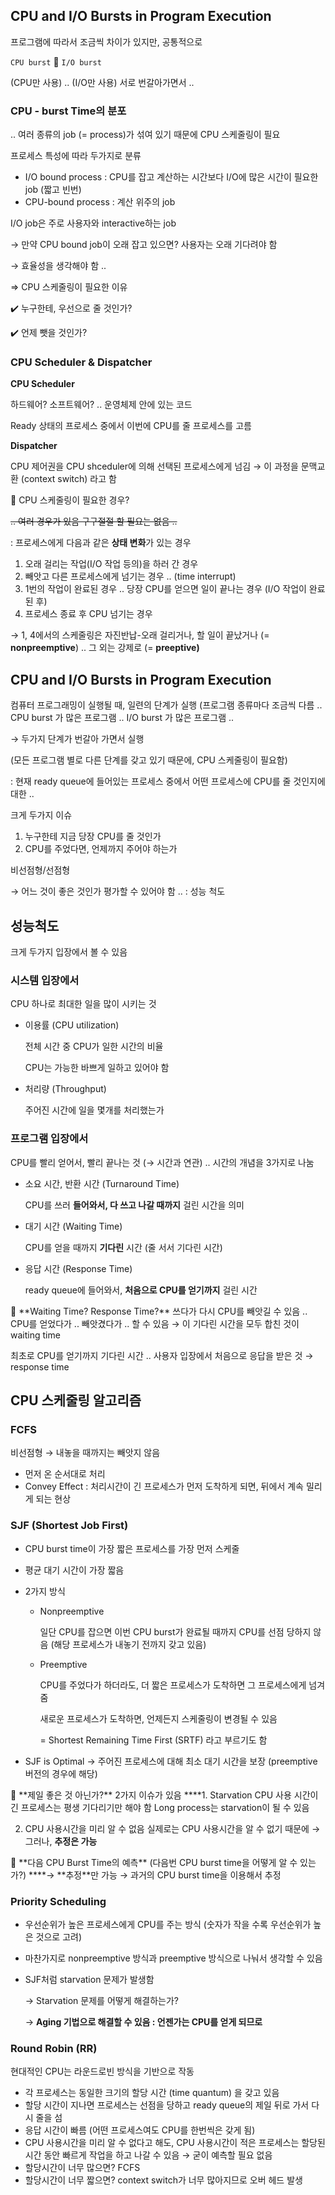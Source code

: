 ## CPU and I/O Bursts in Program Execution

프로그램에 따라서 조금씩 차이가 있지만, 공통적으로 

`CPU burst` 🔁 `I/O burst`

(CPU만 사용) .. (I/O만 사용) 서로 번갈아가면서 .. 

### CPU - burst Time의 분포
.. 여러 종류의 job (= process)가 섞여 있기 때문에 CPU 스케줄링이 필요

프로세스 특성에 따라 두가지로 분류

- I/O bound process : CPU를 잡고 계산하는 시간보다 I/O에 많은 시간이 필요한 job (짧고 빈번)
- CPU-bound process : 계산 위주의 job

I/O job은 주로 사용자와 interactive하는 job 

→ 만약 CPU bound job이 오래 잡고 있으면? 사용자는 오래 기다려야 함 

→ 효율성을 생각해야 함 ..

⇒ CPU 스케줄링이 필요한 이유 

✔️ 누구한테, 우선으로 줄 것인가?

✔️ 언제 뺏을 것인가?

### CPU Scheduler & Dispatcher

**CPU Scheduler**

하드웨어? 소프트웨어? .. 운영체제 안에 있는 코드 

Ready 상태의 프로세스 중에서 이번에 CPU를 줄 프로세스를 고름 

**Dispatcher**

CPU 제어권을 CPU shceduler에 의해 선택된 프로세스에게 넘김 → 이 과정을 문맥교환 (context switch) 라고 함 

🤔 CPU 스케줄링이 필요한 경우? 

~~.. 여러 경우가 있음 구구절절 할 필요는 없음 ..~~ 

: 프로세스에게 다음과 같은 **상태 변화**가 있는 경우

1. 오래 걸리는 작업(I/O 작업 등의)을 하러 간 경우 
2. 빼앗고 다른 프로세스에게 넘기는 경우 .. (time interrupt)
3. 1번의 작업이 완료된 경우 .. 당장 CPU를 얻으면 일이 끝나는 경우 (I/O 작업이 완료된 후)
4. 프로세스 종료 후 CPU 넘기는 경우 

→ 1, 4에서의 스케줄링은 자진반납-오래 걸리거나, 할 일이 끝났거나 (= **nonpreemptive**) .. 그 외는 강제로 (= **preeptive)**

## CPU and I/O Bursts in Program Execution

컴퓨터 프로그래밍이 실행될 때, 일련의 단계가 실행 (프로그램 종류마다 조금씩 다름 .. CPU burst 가 많은 프로그램 .. I/O burst 가 많은 프로그램 ..

→ 두가지 단계가 번갈아 가면서 실행 

(모든 프로그램 별로 다른 단계를 갖고 있기 때문에, CPU 스케줄링이 필요함)

: 현재 ready queue에 들어있는 프로세스 중에서 어떤 프로세스에 CPU를 줄 것인지에 대한 ..

크게 두가지 이슈

1. 누구한테 지금 당장 CPU를 줄 것인가
2. CPU를 주었다면, 언제까지 주어야 하는가

비선점형/선점형 

→ 어느 것이 좋은 것인가 평가할 수 있어야 함 .. : 성능 척도

## 성능척도

크게 두가지 입장에서 볼 수 있음

### 시스템 입장에서

CPU 하나로 최대한 일을 많이 시키는 것 

- 이용률 (CPU utilization)
    
    전체 시간 중 CPU가 일한 시간의 비율 
    
    CPU는 가능한 바쁘게 일하고 있어야 함 
    
- 처리량 (Throughput)
    
    주어진 시간에 일을 몇개를 처리했는가
    

### 프로그램 입장에서

CPU를 빨리 얻어서, 빨리 끝나는 것 (→ 시간과 연관) .. 시간의 개념을 3가지로 나눔

- 소요 시간, 반환 시간 (Turnaround Time)
    
    CPU를 쓰러 **들어와서, 다 쓰고 나갈 때까지** 걸린 시간을 의미 
    
- 대기 시간 (Waiting Time)
    
    CPU를 얻을 때까지 **기다린** 시간 (줄 서서 기다린 시간)
    
- 응답 시간 (Response Time)
    
    ready queue에 들어와서, **처음으로 CPU를 얻기까지** 걸린 시간 
    

<aside>
🤔 **Waiting Time? Response Time?**
쓰다가 다시 CPU를 빼앗길 수 있음 .. CPU를 얻었다가 .. 빼앗겼다가 .. 할 수 있음
→ 이 기다린 시간을 모두 합친 것이 waiting time

최초로 CPU를 얻기까지 기다린 시간 .. 사용자 입장에서 처음으로 응답을 받은 것 
→ response time

</aside>

## CPU 스케줄링 알고리즘

### FCFS

비선점형 → 내놓을 때까지는 빼앗지 않음

- 먼저 온 순서대로 처리
- Convey Effect : 처리시간이 긴 프로세스가 먼저 도착하게 되면, 뒤에서 계속 밀리게 되는 현상

### SJF (Shortest Job First)

- CPU burst time이 가장 짧은 프로세스를 가장 먼저 스케줄
- 평균 대기 시간이 가장 짧음
- 2가지 방식
    - Nonpreemptive
        
        일단 CPU를 잡으면 이번 CPU burst가 완료될 때까지 CPU를 선점 당하지 않음 (해당 프로세스가 내놓기 전까지 갖고 있음)
        
    - Preemptive
        
        CPU를 주었다가 하더라도, 더 짧은 프로세스가 도착하면 그 프로세스에게 넘겨줌 
        
        새로운 프로세스가 도착하면, 언제든지 스케줄링이 변경될 수 있음 
        
        = Shortest Remaining Time First (SRTF) 라고 부르기도 함 
        
- SJF is Optimal → 주어진 프로세스에 대해 최소 대기 시간을 보장 (preemptive 버전의 경우에 해당)

<aside>
🤔 **제일 좋은 것 아닌가?**
2가지 이슈가 있음
****1. Starvation
CPU 사용 시간이 긴 프로세스는 평생 기다리기만 해야 함 
Long process는 starvation이 될 수 있음

2. CPU 사용시간을 미리 알 수 없음
실제로는 CPU 사용시간을 알 수 없기 때문에 
→ 그러나, **추정은 가능**

</aside>

<aside>
👀 **다음 CPU Burst Time의 예측**
(다음번 CPU burst time을 어떻게 알 수 있는가?)
****→ **추정**만 가능 
→ 과거의 CPU burst time을 이용해서 추정

</aside>

### Priority Scheduling

- 우선순위가 높은 프로세스에게 CPU를 주는 방식 (숫자가 작을 수록 우선순위가 높은 것으로 고려)
- 마찬가지로 nonpreemptive 방식과 preemptive 방식으로 나눠서 생각할 수 있음
- SJF처럼 starvation 문제가 발생함
    
    → Starvation 문제를 어떻게 해결하는가?
    
    → **Aging 기법으로 해결할 수 있음 : 언젠가는 CPU를 얻게 되므로** 
    

### Round Robin (RR)

현대적인 CPU는 라운드로빈 방식을 기반으로 작동

- 각 프로세스는 동일한 크기의 할당 시간 (time quantum) 을 갖고 있음
- 할당 시간이 지나면 프로세스는 선점을 당하고 ready queue의 제일 뒤로 가서 다시 줄을 섬
- 응답 시간이 빠름 (어떤 프로세스여도 CPU를 한번씩은 갖게 됨)
- CPU 사용시간을 미리 알 수 없다고 해도, CPU 사용시간이 적은 프로세스는 할당된 시간 동안 빠르게 작업을 하고 나갈 수 있음 → 굳이 예측할 필요 없음
- 할당시간이 너무 많으면? FCFS
- 할당시간이 너무 짧으면? context switch가 너무 많아지므로 오버 헤드 발생
